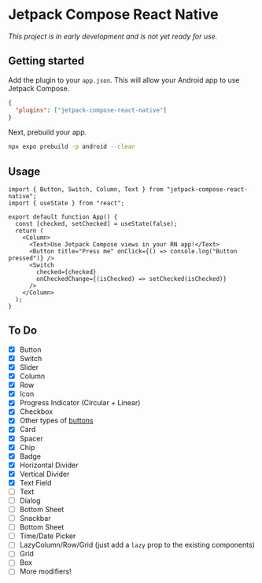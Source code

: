# Jetpack Compose React Native

_This project is in early development and is not yet ready for use._

## Getting started

<!-- ```bash
npx expo install jetpack-compose-react-native  # (coming soon)
``` -->

Add the plugin to your `app.json`. This will allow your Android app to use Jetpack Compose.

```json
{
  "plugins": ["jetpack-compose-react-native"]
}
```

Next, prebuild your app.

```bash
npx expo prebuild -p android --clean
```

## Usage

```tsx
import { Button, Switch, Column, Text } from "jetpack-compose-react-native";
import { useState } from "react";

export default function App() {
  const [checked, setChecked] = useState(false);
  return (
    <Column>
      <Text>Use Jetpack Compose views in your RN app!</Text>
      <Button title="Press me" onClick={() => console.log("Button pressed")} />
      <Switch
        checked={checked}
        onCheckedChange={(isChecked) => setChecked(isChecked)}
      />
    </Column>
  );
}
```

## To Do

- [x] Button
- [x] Switch
- [x] Slider
- [x] Column
- [x] Row
- [x] Icon
- [x] Progress Indicator (Circular + Linear)
- [x] Checkbox
- [x] Other types of [buttons](https://developer.android.com/develop/ui/compose/components/button)
- [x] Card
- [x] Spacer
- [x] Chip
- [x] Badge
- [x] Horizontal Divider
- [x] Vertical Divider
- [x] Text Field
- [ ] Text
- [ ] Dialog
- [ ] Bottom Sheet
- [ ] Snackbar
- [ ] Bottom Sheet
- [ ] Time/Date Picker
- [ ] LazyColumn/Row/Grid (just add a `lazy` prop to the existing components)
- [ ] Grid
- [ ] Box
- [ ] More modifiers!
